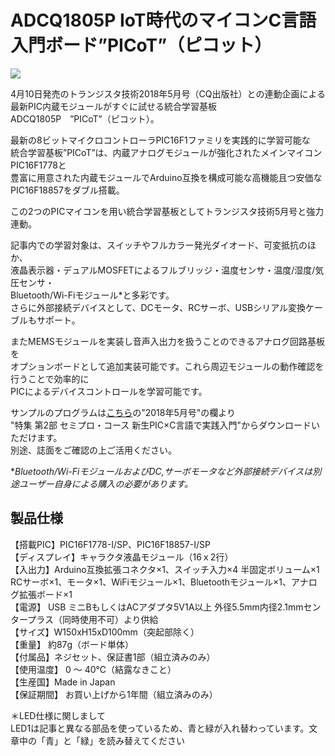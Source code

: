 # ADCQ1805P IoT時代のマイコンC言語入門ボード”PICoT”（ピコット）

![](https://bit-trade-one.co.jp/wp/wp-content/uploads/2018/03/4be805fe3d07dff8ace9f3c1830fc549.png)  

4月10日発売のトランジスタ技術2018年5月号（CQ出版社）との連動企画による  
最新PIC内蔵モジュールがすぐに試せる統合学習基板ADCQ1805P　”PICoT”（ピコット）。  

最新の8ビットマイクロコントローラPIC16F1ファミリを実践的に学習可能な  
統合学習基板”PICoT”は、内蔵アナログモジュールが強化されたメインマイコンPIC16F1778と  
豊富に用意された内蔵モジュールでArduino互換を構成可能な高機能且つ安価なPIC16F18857をダブル搭載。  

この2つのPICマイコンを用い統合学習基板としてトランジスタ技術5月号と強力連動。  

記事内での学習対象は、スイッチやフルカラー発光ダイオード、可変抵抗のほか、  
液晶表示器・デュアルMOSFETによるフルブリッジ・温度センサ・温度/湿度/気圧センサ・  
Bluetooth/Wi-Fiモジュール\*と多彩です。  
さらに外部接続デバイスとして、DCモータ、RCサーボ、USBシリアル変換ケーブルもサポート。

またMEMSモジュールを実装し音声入出力を扱うことのできるアナログ回路基板を  
オプションボードとして追加実装可能です。これら周辺モジュールの動作確認を行うことで効率的に  
PICによるデバイスコントロールを学習可能です。

サンプルのプログラムは[こちら](https://toragi.cqpub.co.jp/tabid/866/Default.html)の"2018年5月号"の欄より  
"特集 第2部 セミプロ・コース 新生PIC×C言語で実践入門"からダウンロードいただけます。  
別途、誌面をご確認の上ご活用ください。  

\**Bluetooth/Wi-FiモジュールおよびDC,サーボモータなど外部接続デバイスは別途ユーザー自身による購入の必要があります。*

## 製品仕様

【搭載PIC】PIC16F1778-I/SP、PIC16F18857-I/SP  
【ディスプレイ】キャラクタ液晶モジュール（16ｘ2行）  
【入出力】Arduino互換拡張コネクタ×1、スイッチ入力×4   半固定ボリューム×1  
RCサーボ×1、モータ×1、WiFiモジュール×1、Bluetoothモジュール×1、アナログ拡張ボード×1  
 【電源】 USB ミニBもしくはACアダプタ5V1A以上 外径5.5mm内径2.1mmセンタープラス（同時使用不可）より供給  
【サイズ】W150xH15xD100mm（突起部除く）  
 【重量】 約87g（ボード単体）  
 【付属品】ネジセット、保証書1部（組立済みのみ）  
 【使用温度】 0 ～ 40℃（結露なきこと）  
 【生産国】Made in Japan  
 【保証期間】 お買い上げから1年間（組立済みのみ）  
 
＊LED仕様に関しまして  
LED1は記事と異なる部品を使っているため、青と緑が入れ替わっています。文章中の「青」と「緑」を読み替えてください
